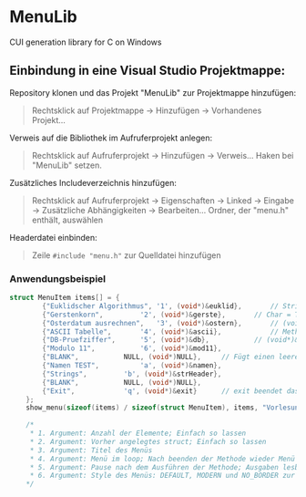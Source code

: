 # MenuLib
CUI generation library for C on Windows


## Einbindung in eine Visual Studio Projektmappe:

Repository klonen und das Projekt "MenuLib" zur Projektmappe hinzufügen:
> Rechtsklick auf Projektmappe -> Hinzufügen -> Vorhandenes Projekt...

Verweis auf die Bibliothek im Aufruferprojekt anlegen:
> Rechtsklick auf Aufruferprojekt -> Hinzufügen -> Verweis...
> Haken bei "MenuLib" setzen.

Zusätzliches Includeverzeichnis hinzufügen:
> Rechtsklick auf Aufruferprojekt -> Eigenschaften -> Linked -> Eingabe -> Zusätzliche Abhängigkeiten -> Bearbeiten...
> Ordner, der "menu.h" enthält, auswählen

Headerdatei einbinden:
> Zeile ```#include "menu.h"``` zur Quelldatei hinzufügen

### Anwendungsbeispiel
```C
struct MenuItem items[] = {
		{"Euklidscher Algorithmus",	'1', (void*)&euklid},		// String = Name des Menüpunktes
		{"Gerstenkorn",			'2', (void*)&gerste},		// Char = Taste zum Aufrufen
		{"Osterdatum ausrechnen",	'3', (void*)&ostern},		// (void*)&MethodenName = Methode, die aufgerufen wird
		{"ASCII Tabelle",		'4', (void*)&ascii},			// Methode MUSS nicht vom Typ void sein! 
		{"DB-Pruefziffer",		'5', (void*)&db},			// (void*)& MUSS immer davor stehen!
		{"Modulo 11",			'6', (void*)&mod11},
		{"BLANK",			NULL, (void*)NULL},		// Fügt einen leere Zeile hinzu -> Gliederung
		{"Namen TEST",			'a', (void*)&namen},
		{"Strings",			'b', (void*)&strHeader},
		{"BLANK",			NULL, (void*)NULL}, 
		{"Exit",			'q', (void*)&exit}		// exit beendet das Programm
	};
	show_menu(sizeof(items) / sizeof(struct MenuItem), items, "Vorlesungsaufgaben", true, true, NO_BORDER); 
	
	/* 
	 * 1. Argument: Anzahl der Elemente; Einfach so lassen
	 * 2. Argument: Vorher angelegtes struct; Einfach so lassen
	 * 3. Argument: Titel des Menüs
	 * 4. Argument: Menü im loop; Nach beenden der Methode wieder Menü aufrufen
	 * 5. Argument: Pause nach dem Ausführen der Methode; Ausgaben lesbar
	 * 6. Argument: Style des Menüs: DEFAULT, MODERN und NO_BORDER zur Zeit unterstützt
	*/
  ````
  
  
